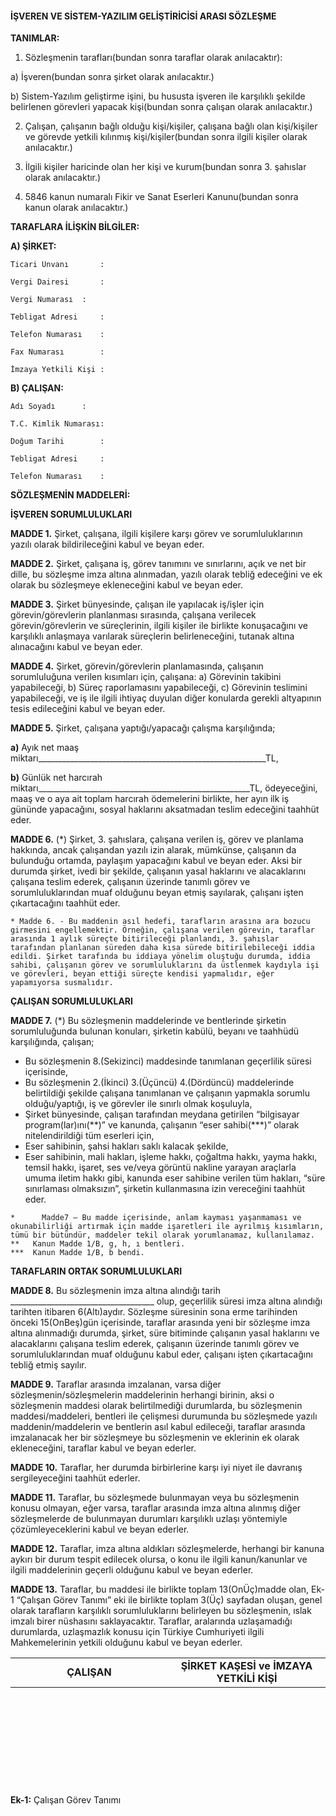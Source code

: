 #### İŞVEREN VE SİSTEM-YAZILIM GELİŞTİRİCİSİ ARASI SÖZLEŞME

**TANIMLAR:**

1) Sözleşmenin tarafları(bundan sonra taraflar olarak anılacaktır):

a) İşveren(bundan sonra şirket olarak anılacaktır.)

b) Sistem-Yazılım geliştirme işini, bu hususta işveren ile karşılıklı şekilde belirlenen görevleri yapacak kişi(bundan sonra çalışan olarak anılacaktır.)

2) Çalışan, çalışanın bağlı olduğu kişi/kişiler, çalışana bağlı olan kişi/kişiler ve görevde yetkili kılınmış kişi/kişiler(bundan sonra ilgili kişiler olarak anılacaktır.)

3) İlgili kişiler haricinde olan her kişi ve kurum(bundan sonra 3. şahıslar olarak anılacaktır.)

4) 5846 kanun numaralı Fikir ve Sanat Eserleri Kanunu(bundan sonra kanun olarak anılacaktır.)

**TARAFLARA İLİŞKİN BİLGİLER:**

**A) ŞİRKET:**

	Ticari Ünvanı		: 
	
	Vergi Dairesi		: 
	
	Vergi Numarası	: 
	
	Tebligat Adresi		: 
	
	Telefon Numarası	: 
	
	Fax Numarası		: 
	
	İmzaya Yetkili Kişi	: 
	
**B) ÇALIŞAN:**

	Adı Soyadı		: 
	
	T.C. Kimlik Numarası: 
	
	Doğum Tarihi		: 
	
	Tebligat Adresi		: 
	
	Telefon Numarası	: 
	

**SÖZLEŞMENİN MADDELERİ:**

**İŞVEREN SORUMLULUKLARI**

**MADDE 1.** Şirket, çalışana, ilgili kişilere karşı görev ve sorumluluklarının yazılı olarak bildirileceğini kabul ve beyan eder.

**MADDE 2.** Şirket, çalışana iş, görev tanımını ve sınırlarını, açık ve net bir dille, bu sözleşme imza altına alınmadan, yazılı olarak tebliğ edeceğini ve ek olarak bu sözleşmeye ekleneceğini kabul ve beyan eder.

**MADDE 3.** Şirket bünyesinde, çalışan ile yapılacak iş/işler için görevin/görevlerin planlanması sırasında, çalışana verilecek görevin/görevlerin ve süreçlerinin, ilgili kişiler ile birlikte konuşacağını ve karşılıklı anlaşmaya varılarak süreçlerin belirleneceğini, tutanak altına alınacağını kabul ve beyan eder.

**MADDE 4.** Şirket, görevin/görevlerin planlamasında, çalışanın sorumluluğuna verilen kısımları için, çalışana:
a) Görevinin takibini yapabileceği,
b) Süreç raporlamasını yapabileceği,
c) Görevinin teslimini yapabileceği,
ve iş ile ilgili ihtiyaç duyulan diğer konularda gerekli altyapının tesis edileceğini kabul ve beyan eder.

**MADDE 5.** Şirket, çalışana yaptığı/yapacağı çalışma karşılığında;

**a)** Ayık net maaş miktarı_________________________________________________________TL,

**b)** Günlük net harcırah miktarı_____________________________________________________TL,
ödeyeceğini, maaş ve o aya ait toplam harcırah ödemelerini birlikte, her ayın ilk iş gününde yapacağını, sosyal haklarını aksatmadan teslim edeceğini taahhüt eder.

**MADDE 6.** (\*) Şirket, 3. şahıslara, çalışana verilen iş, görev ve planlama hakkında, ancak çalışandan yazılı izin alarak, mümkünse, çalışanın da  bulunduğu ortamda, paylaşım yapacağını kabul ve beyan eder. Aksi bir durumda şirket, ivedi bir şekilde, çalışanın yasal haklarını ve alacaklarını çalışana teslim ederek, çalışanın üzerinde tanımlı görev ve sorumluluklarından muaf olduğunu beyan etmiş sayılarak, çalışanı işten çıkartacağını taahhüt eder.

```
* Madde 6. - Bu maddenin asıl hedefi, tarafların arasına ara bozucu girmesini engellemektir. Örneğin, çalışana verilen görevin, taraflar arasında 1 aylık süreçte bitirileceği planlandı, 3. şahıslar tarafından planlanan süreden daha kısa sürede bitirilebileceği iddia edildi. Şirket tarafında bu iddiaya yönelim oluştuğu durumda, iddia sahibi, çalışanın görev ve sorumluluklarını da üstlenmek kaydıyla işi ve görevleri, beyan ettiği süreçte kendisi yapmalıdır, eğer yapamıyorsa susmalıdır.
```

**ÇALIŞAN SORUMLULUKLARI**

**MADDE 7.** (\*) Bu sözleşmenin maddelerinde ve bentlerinde şirketin sorumluluğunda bulunan konuları, şirketin kabülü, beyanı ve taahhüdü karşılığında, çalışan; 
- Bu sözleşmenin 8.(Sekizinci) maddesinde tanımlanan geçerlilik süresi içerisinde, 
- Bu sözleşmenin 2.(İkinci) 3.(Üçüncü) 4.(Dördüncü) maddelerinde belirtildiği şekilde çalışana tanımlanan ve çalışanın yapmakla sorumlu olduğu/yaptığı, iş ve görevler ile sınırlı olmak koşuluyla,
- Şirket bünyesinde, çalışan tarafından meydana getirilen “bilgisayar program(lar)ını(\*\*)” ve kanunda, çalışanın “eser sahibi(\*\*\*)” olarak nitelendirildiği tüm eserleri için,
- Eser sahibinin, şahsi hakları saklı kalacak şekilde, 
- Eser sahibinin, mali hakları, işleme hakkı, çoğaltma hakkı, yayma hakkı, temsil hakkı, işaret, ses ve/veya görüntü nakline yarayan araçlarla umuma iletim hakkı gibi, kanunda eser sahibine verilen tüm hakları, “süre sınırlaması olmaksızın”, şirketin kullanmasına izin vereceğini taahhüt eder.

```
*      Madde7 – Bu madde içerisinde, anlam kayması yaşanmaması ve okunabilirliği artırmak için madde işaretleri ile ayrılmış kısımların, tümü bir bütündür, maddeler tekil olarak yorumlanamaz, kullanılamaz.
**   Kanun Madde 1/B, g, h, ı bentleri.
***  Kanun Madde 1/B, b bendi.
```

**TARAFLARIN ORTAK SORUMLULUKLARI**

**MADDE 8.** Bu sözleşmenin imza altına alındığı tarih ____________________________________ olup, geçerlilik süresi imza altına alındığı tarihten itibaren 6(Altı)aydır. Sözleşme süresinin sona erme tarihinden önceki 15(OnBeş)gün içerisinde, taraflar arasında yeni bir sözleşme imza altına alınmadığı durumda, şirket, süre bitiminde çalışanın yasal haklarını ve alacaklarını çalışana teslim ederek, çalışanın üzerinde tanımlı görev ve sorumluluklarından muaf olduğunu kabul eder, çalışanı işten çıkartacağını tebliğ etmiş sayılır.

**MADDE 9.** Taraflar arasında imzalanan, varsa diğer sözleşmenin/sözleşmelerin maddelerinin herhangi birinin, aksi o sözleşmenin maddesi olarak belirtilmediği durumlarda, bu sözleşmenin maddesi/maddeleri, bentleri ile çelişmesi durumunda bu sözleşmede yazılı maddenin/maddelerin ve bentlerin asıl kabul edileceği, taraflar arasında imzalanacak her bir sözleşmeye bu sözleşmenin ve eklerinin ek olarak ekleneceğini, taraflar kabul ve beyan ederler.

**MADDE 10.**  Taraflar, her durumda birbirlerine karşı iyi niyet ile davranış sergileyeceğini taahhüt ederler.

**MADDE 11.**  Taraflar, bu sözleşmede bulunmayan veya bu sözleşmenin konusu olmayan, eğer varsa, taraflar arasında imza altına alınmış diğer sözleşmelerde de bulunmayan durumları karşılıklı uzlaşı yöntemiyle çözümleyeceklerini kabul ve beyan ederler.

**MADDE 12.** Taraflar, imza altına aldıkları sözleşmelerde, herhangi bir kanuna aykırı bir durum tespit edilecek olursa, o konu ile ilgili kanun/kanunlar ve ilgili maddelerinin geçerli olduğunu kabul ve beyan ederler.

**MADDE 13.**  Taraflar, bu maddesi ile birlikte toplam 13(OnÜç)madde olan, Ek-1 “Çalışan Görev Tanımı” eki ile birlikte toplam 3(Üç) sayfadan oluşan, genel olarak tarafların karşılıklı sorumluluklarını belirleyen bu sözleşmenin, ıslak imzalı birer nüshasını saklayacaktır. Taraflar, aralarında uzlaşamadığı durumlarda, uzlaşmazlık konusu için Türkiye Cumhuriyeti ilgili Mahkemelerinin yetkili olduğunu kabul ve beyan ederler.

<table width="100%">
<tr>
	<td width="50%">
		<center><strong>ÇALIŞAN</strong></center>
	</td>
	<td>
		<center><strong>ŞİRKET KAŞESİ  ve İMZAYA YETKİLİ KİŞİ</strong></center>
	</td>
</tr>
</table>
<p>
&nbsp;
</p>
<p>
&nbsp;
</p>
<p>
&nbsp;
</p>
<p>
&nbsp;
</p>
<p>
&nbsp;
</p>

**Ek-1:** Çalışan Görev Tanımı
